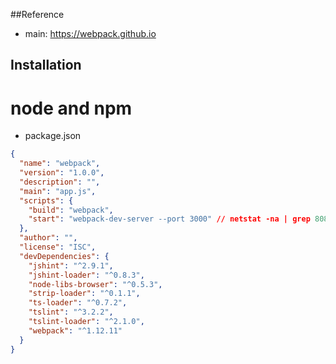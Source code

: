 ##Reference
- main: https://webpack.github.io

## Installation
# node and npm
- package.json

```json
{
  "name": "webpack",
  "version": "1.0.0",
  "description": "",
  "main": "app.js",
  "scripts": {
    "build": "webpack",
    "start": "webpack-dev-server --port 3000" // netstat -na | grep 8080 
  },
  "author": "",
  "license": "ISC",
  "devDependencies": {
    "jshint": "^2.9.1",
    "jshint-loader": "^0.8.3",
    "node-libs-browser": "^0.5.3",
    "strip-loader": "^0.1.1",
    "ts-loader": "^0.7.2",
    "tslint": "^3.2.2",
    "tslint-loader": "^2.1.0",
    "webpack": "^1.12.11"
  }
}
```


